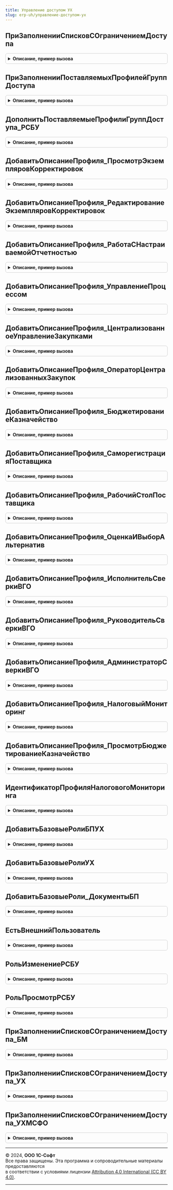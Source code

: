 ```yaml
---
title: Управление доступом УХ
slug: erp-uh/управление-доступом-ух
---
```



## ПриЗаполненииСписковСОграничениемДоступа
<details style="margin: 1em 0; padding: 0.5em; border: 1px solid #ccc; border-radius: 6px;">

<summary style="font-weight: bold; cursor: pointer;">Описание, пример вызова</summary>

```bsl

Процедура ПриЗаполненииСписковСОграничениемДоступа(Списки) Экспорт
```

Пример вызова
```bsl
УправлениеДоступомУХ.ПриЗаполненииСписковСОграничениемДоступа(Списки) 
```
</details>

## ПриЗаполненииПоставляемыхПрофилейГруппДоступа
<details style="margin: 1em 0; padding: 0.5em; border: 1px solid #ccc; border-radius: 6px;">

<summary style="font-weight: bold; cursor: pointer;">Описание, пример вызова</summary>

```bsl

Процедура ПриЗаполненииПоставляемыхПрофилейГруппДоступа(ОписанияПрофилей, ПараметрыОбновления) Экспорт
```

Пример вызова
```bsl
УправлениеДоступомУХ.ПриЗаполненииПоставляемыхПрофилейГруппДоступа(ОписанияПрофилей, ПараметрыОбновления) 
```
</details>

## ДополнитьПоставляемыеПрофилиГруппДоступа_РСБУ
<details style="margin: 1em 0; padding: 0.5em; border: 1px solid #ccc; border-radius: 6px;">

<summary style="font-weight: bold; cursor: pointer;">Описание, пример вызова</summary>

```bsl

Процедура ДополнитьПоставляемыеПрофилиГруппДоступа_РСБУ(ОписанияПрофилей, ПараметрыОбновления) Экспорт
```

Пример вызова
```bsl
УправлениеДоступомУХ.ДополнитьПоставляемыеПрофилиГруппДоступа_РСБУ(ОписанияПрофилей, ПараметрыОбновления) 
```
</details>

## ДобавитьОписаниеПрофиля_ПросмотрЭкземпляровКорректировок
<details style="margin: 1em 0; padding: 0.5em; border: 1px solid #ccc; border-radius: 6px;">

<summary style="font-weight: bold; cursor: pointer;">Описание, пример вызова</summary>

```bsl

Процедура ДобавитьОписаниеПрофиля_ПросмотрЭкземпляровКорректировок(ОписанияПрофилей, ПараметрыОбновления) Экспорт
```

Пример вызова
```bsl
УправлениеДоступомУХ.ДобавитьОписаниеПрофиля_ПросмотрЭкземпляровКорректировок(ОписанияПрофилей, ПараметрыОбновления));
```
</details>

## ДобавитьОписаниеПрофиля_РедактированиеЭкземпляровКорректировок
<details style="margin: 1em 0; padding: 0.5em; border: 1px solid #ccc; border-radius: 6px;">

<summary style="font-weight: bold; cursor: pointer;">Описание, пример вызова</summary>

```bsl

Процедура ДобавитьОписаниеПрофиля_РедактированиеЭкземпляровКорректировок(ОписанияПрофилей, ПараметрыОбновления) Экспорт
```

Пример вызова
```bsl
УправлениеДоступомУХ.ДобавитьОписаниеПрофиля_РедактированиеЭкземпляровКорректировок(ОписанияПрофилей, ПараметрыОбновления));
```
</details>

## ДобавитьОписаниеПрофиля_РаботаСНастраиваемойОтчетностью
<details style="margin: 1em 0; padding: 0.5em; border: 1px solid #ccc; border-radius: 6px;">

<summary style="font-weight: bold; cursor: pointer;">Описание, пример вызова</summary>

```bsl

Процедура ДобавитьОписаниеПрофиля_РаботаСНастраиваемойОтчетностью(ОписанияПрофилей, ПараметрыОбновления) Экспорт
```

Пример вызова
```bsl
УправлениеДоступомУХ.ДобавитьОписаниеПрофиля_РаботаСНастраиваемойОтчетностью(ОписанияПрофилей, ПараметрыОбновления));
```
</details>

## ДобавитьОписаниеПрофиля_УправлениеПроцессом
<details style="margin: 1em 0; padding: 0.5em; border: 1px solid #ccc; border-radius: 6px;">

<summary style="font-weight: bold; cursor: pointer;">Описание, пример вызова</summary>

```bsl

Процедура ДобавитьОписаниеПрофиля_УправлениеПроцессом(ОписанияПрофилей, ПараметрыОбновления) Экспорт
```

Пример вызова
```bsl
УправлениеДоступомУХ.ДобавитьОписаниеПрофиля_УправлениеПроцессом(ОписанияПрофилей, ПараметрыОбновления));
```
</details>

## ДобавитьОписаниеПрофиля_ЦентрализованноеУправлениеЗакупками
<details style="margin: 1em 0; padding: 0.5em; border: 1px solid #ccc; border-radius: 6px;">

<summary style="font-weight: bold; cursor: pointer;">Описание, пример вызова</summary>

```bsl

Процедура ДобавитьОписаниеПрофиля_ЦентрализованноеУправлениеЗакупками(ОписанияПрофилей, ПараметрыОбновления) Экспорт
```

Пример вызова
```bsl
УправлениеДоступомУХ.ДобавитьОписаниеПрофиля_ЦентрализованноеУправлениеЗакупками(ОписанияПрофилей, ПараметрыОбновления));
```
</details>

## ДобавитьОписаниеПрофиля_ОператорЦентрализованныхЗакупок
<details style="margin: 1em 0; padding: 0.5em; border: 1px solid #ccc; border-radius: 6px;">

<summary style="font-weight: bold; cursor: pointer;">Описание, пример вызова</summary>

```bsl

Процедура ДобавитьОписаниеПрофиля_ОператорЦентрализованныхЗакупок(ОписанияПрофилей, ПараметрыОбновления) Экспорт
```

Пример вызова
```bsl
УправлениеДоступомУХ.ДобавитьОписаниеПрофиля_ОператорЦентрализованныхЗакупок(ОписанияПрофилей, ПараметрыОбновления));
```
</details>

## ДобавитьОписаниеПрофиля_БюджетированиеКазначейство
<details style="margin: 1em 0; padding: 0.5em; border: 1px solid #ccc; border-radius: 6px;">

<summary style="font-weight: bold; cursor: pointer;">Описание, пример вызова</summary>

```bsl


Процедура ДобавитьОписаниеПрофиля_БюджетированиеКазначейство(ОписанияПрофилей, ПараметрыОбновления) Экспорт
```

Пример вызова
```bsl
УправлениеДоступомУХ.ДобавитьОписаниеПрофиля_БюджетированиеКазначейство(ОписанияПрофилей, ПараметрыОбновления));
```
</details>

## ДобавитьОписаниеПрофиля_СаморегистрацияПоставщика
<details style="margin: 1em 0; padding: 0.5em; border: 1px solid #ccc; border-radius: 6px;">

<summary style="font-weight: bold; cursor: pointer;">Описание, пример вызова</summary>

```bsl

Процедура ДобавитьОписаниеПрофиля_СаморегистрацияПоставщика(ОписанияПрофилей, ПараметрыОбновления) Экспорт
```

Пример вызова
```bsl
УправлениеДоступомУХ.ДобавитьОписаниеПрофиля_СаморегистрацияПоставщика(ОписанияПрофилей, ПараметрыОбновления));
```
</details>

## ДобавитьОписаниеПрофиля_РабочийСтолПоставщика
<details style="margin: 1em 0; padding: 0.5em; border: 1px solid #ccc; border-radius: 6px;">

<summary style="font-weight: bold; cursor: pointer;">Описание, пример вызова</summary>

```bsl

Процедура ДобавитьОписаниеПрофиля_РабочийСтолПоставщика(ОписанияПрофилей, ПараметрыОбновления) Экспорт
```

Пример вызова
```bsl
УправлениеДоступомУХ.ДобавитьОписаниеПрофиля_РабочийСтолПоставщика(ОписанияПрофилей, ПараметрыОбновления));
```
</details>

## ДобавитьОписаниеПрофиля_ОценкаИВыборАльтернатив
<details style="margin: 1em 0; padding: 0.5em; border: 1px solid #ccc; border-radius: 6px;">

<summary style="font-weight: bold; cursor: pointer;">Описание, пример вызова</summary>

```bsl

Процедура ДобавитьОписаниеПрофиля_ОценкаИВыборАльтернатив(ОписанияПрофилей, ПараметрыОбновления) Экспорт
```

Пример вызова
```bsl
УправлениеДоступомУХ.ДобавитьОписаниеПрофиля_ОценкаИВыборАльтернатив(ОписанияПрофилей, ПараметрыОбновления));
```
</details>

## ДобавитьОписаниеПрофиля_ИсполнительСверкиВГО
<details style="margin: 1em 0; padding: 0.5em; border: 1px solid #ccc; border-radius: 6px;">

<summary style="font-weight: bold; cursor: pointer;">Описание, пример вызова</summary>

```bsl

Процедура ДобавитьОписаниеПрофиля_ИсполнительСверкиВГО(ОписанияПрофилей, ПараметрыОбновления) Экспорт
```

Пример вызова
```bsl
УправлениеДоступомУХ.ДобавитьОписаниеПрофиля_ИсполнительСверкиВГО(ОписанияПрофилей, ПараметрыОбновления));
```
</details>

## ДобавитьОписаниеПрофиля_РуководительСверкиВГО
<details style="margin: 1em 0; padding: 0.5em; border: 1px solid #ccc; border-radius: 6px;">

<summary style="font-weight: bold; cursor: pointer;">Описание, пример вызова</summary>

```bsl

Процедура ДобавитьОписаниеПрофиля_РуководительСверкиВГО(ОписанияПрофилей, ПараметрыОбновления) Экспорт
```

Пример вызова
```bsl
УправлениеДоступомУХ.ДобавитьОписаниеПрофиля_РуководительСверкиВГО(ОписанияПрофилей, ПараметрыОбновления));
```
</details>

## ДобавитьОписаниеПрофиля_АдминистраторСверкиВГО
<details style="margin: 1em 0; padding: 0.5em; border: 1px solid #ccc; border-radius: 6px;">

<summary style="font-weight: bold; cursor: pointer;">Описание, пример вызова</summary>

```bsl

Процедура ДобавитьОписаниеПрофиля_АдминистраторСверкиВГО(ОписанияПрофилей, ПараметрыОбновления) Экспорт
```

Пример вызова
```bsl
УправлениеДоступомУХ.ДобавитьОписаниеПрофиля_АдминистраторСверкиВГО(ОписанияПрофилей, ПараметрыОбновления));
```
</details>

## ДобавитьОписаниеПрофиля_НалоговыйМониторинг
<details style="margin: 1em 0; padding: 0.5em; border: 1px solid #ccc; border-radius: 6px;">

<summary style="font-weight: bold; cursor: pointer;">Описание, пример вызова</summary>

```bsl

//Устарела
Процедура ДобавитьОписаниеПрофиля_НалоговыйМониторинг(ОписанияПрофилей, ПараметрыОбновления) Экспорт
```

Пример вызова
```bsl
УправлениеДоступомУХ.ДобавитьОписаниеПрофиля_НалоговыйМониторинг(ОписанияПрофилей, ПараметрыОбновления));
```
</details>

## ДобавитьОписаниеПрофиля_ПросмотрБюджетированиеКазначейство
<details style="margin: 1em 0; padding: 0.5em; border: 1px solid #ccc; border-radius: 6px;">

<summary style="font-weight: bold; cursor: pointer;">Описание, пример вызова</summary>

```bsl

Процедура ДобавитьОписаниеПрофиля_ПросмотрБюджетированиеКазначейство(ОписанияПрофилей, ПараметрыОбновления) Экспорт
```

Пример вызова
```bsl
УправлениеДоступомУХ.ДобавитьОписаниеПрофиля_ПросмотрБюджетированиеКазначейство(ОписанияПрофилей, ПараметрыОбновления));
```
</details>

## ИдентификаторПрофиляНалоговогоМониторинга
<details style="margin: 1em 0; padding: 0.5em; border: 1px solid #ccc; border-radius: 6px;">

<summary style="font-weight: bold; cursor: pointer;">Описание, пример вызова</summary>

```bsl

Функция ИдентификаторПрофиляНалоговогоМониторинга() Экспорт
```

Пример вызова
```bsl
Результат = УправлениеДоступомУХ.ИдентификаторПрофиляНалоговогоМониторинга() 
```
</details>

## ДобавитьБазовыеРолиБПУХ
<details style="margin: 1em 0; padding: 0.5em; border: 1px solid #ccc; border-radius: 6px;">

<summary style="font-weight: bold; cursor: pointer;">Описание, пример вызова</summary>

```bsl

Процедура ДобавитьБазовыеРолиБПУХ(ОписаниеПрофиля, ТолькоПросмотр = Ложь) Экспорт
```

Пример вызова
```bsl
УправлениеДоступомУХ.ДобавитьБазовыеРолиБПУХ(ОписаниеПрофиля, ТолькоПросмотр);
```
</details>

## ДобавитьБазовыеРолиУХ
<details style="margin: 1em 0; padding: 0.5em; border: 1px solid #ccc; border-radius: 6px;">

<summary style="font-weight: bold; cursor: pointer;">Описание, пример вызова</summary>

```bsl

Процедура ДобавитьБазовыеРолиУХ(ОписаниеПрофиля) Экспорт
```

Пример вызова
```bsl
УправлениеДоступомУХ.ДобавитьБазовыеРолиУХ(ОписаниеПрофиля));
```
</details>

## ДобавитьБазовыеРоли_ДокументыБП
<details style="margin: 1em 0; padding: 0.5em; border: 1px solid #ccc; border-radius: 6px;">

<summary style="font-weight: bold; cursor: pointer;">Описание, пример вызова</summary>

```bsl

Процедура ДобавитьБазовыеРоли_ДокументыБП(ОписаниеПрофиля, ТолькоПросмотр = Ложь) Экспорт
```

Пример вызова
```bsl
УправлениеДоступомУХ.ДобавитьБазовыеРоли_ДокументыБП(ОписаниеПрофиля, ТолькоПросмотр);
```
</details>

## ЕстьВнешнийПользователь
<details style="margin: 1em 0; padding: 0.5em; border: 1px solid #ccc; border-radius: 6px;">

<summary style="font-weight: bold; cursor: pointer;">Описание, пример вызова</summary>

```bsl

Функция ЕстьВнешнийПользователь(ОписаниеПрофиля) Экспорт
```

Пример вызова
```bsl
Результат = УправлениеДоступомУХ.ЕстьВнешнийПользователь(ОписаниеПрофиля));
```
</details>

## РольИзменениеРСБУ
<details style="margin: 1em 0; padding: 0.5em; border: 1px solid #ccc; border-radius: 6px;">

<summary style="font-weight: bold; cursor: pointer;">Описание, пример вызова</summary>

```bsl

Функция РольИзменениеРСБУ() Экспорт
```

Пример вызова
```bsl
Результат = УправлениеДоступомУХ.РольИзменениеРСБУ());
```
</details>

## РольПросмотрРСБУ
<details style="margin: 1em 0; padding: 0.5em; border: 1px solid #ccc; border-radius: 6px;">

<summary style="font-weight: bold; cursor: pointer;">Описание, пример вызова</summary>

```bsl

Функция РольПросмотрРСБУ() Экспорт
```

Пример вызова
```bsl
Результат = УправлениеДоступомУХ.РольПросмотрРСБУ());
```
</details>

## ПриЗаполненииСписковСОграничениемДоступа_БМ
<details style="margin: 1em 0; padding: 0.5em; border: 1px solid #ccc; border-radius: 6px;">

<summary style="font-weight: bold; cursor: pointer;">Описание, пример вызова</summary>

```bsl

Процедура ПриЗаполненииСписковСОграничениемДоступа_БМ(Списки) Экспорт
```

Пример вызова
```bsl
УправлениеДоступомУХ.ПриЗаполненииСписковСОграничениемДоступа_БМ(Списки));
```
</details>

## ПриЗаполненииСписковСОграничениемДоступа_УХ
<details style="margin: 1em 0; padding: 0.5em; border: 1px solid #ccc; border-radius: 6px;">

<summary style="font-weight: bold; cursor: pointer;">Описание, пример вызова</summary>

```bsl

Процедура ПриЗаполненииСписковСОграничениемДоступа_УХ(Списки) Экспорт
```

Пример вызова
```bsl
УправлениеДоступомУХ.ПриЗаполненииСписковСОграничениемДоступа_УХ(Списки));
```
</details>

## ПриЗаполненииСписковСОграничениемДоступа_УХМСФО
<details style="margin: 1em 0; padding: 0.5em; border: 1px solid #ccc; border-radius: 6px;">

<summary style="font-weight: bold; cursor: pointer;">Описание, пример вызова</summary>

```bsl

Процедура ПриЗаполненииСписковСОграничениемДоступа_УХМСФО(Списки) Экспорт
```

Пример вызова
```bsl
УправлениеДоступомУХ.ПриЗаполненииСписковСОграничениемДоступа_УХМСФО(Списки));
```
</details>

---

© 2024, **ООО 1С-Софт**  
Все права защищены. Эта программа и сопроводительные материалы предоставляются  
в соответствии с условиями лицензии [Attribution 4.0 International (CC BY 4.0)](https://creativecommons.org/licenses/by/4.0/legalcode).

---
